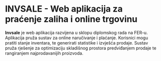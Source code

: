 # INVSALE - Web aplikacija za praćenje zaliha i online trgovinu

**Invsale** je web aplikacija razvijena u sklopu diplomskog rada na FER-u. 
Aplikacija pruža sustav za online naručivanje i plaćanje. 
Korisnici mogu pratiti stanje inventara, te generirati statistike i izvješća prodaje.
Sustav pruža rješenje za optimizaciju skladišnog prostora predviđanjem prodaje te rangiranjem najprodavanijih proizvoda. 